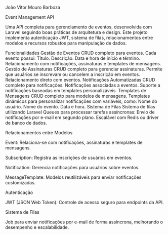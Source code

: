 João Vitor Mouro Barboza

Event Management API

Uma API completa para gerenciamento de eventos, desenvolvida com Laravel seguindo boas práticas de arquitetura e design. Este projeto implementa autenticação JWT, sistema de filas, relacionamentos entre modelos e recursos robustos para manipulação de dados.

Funcionalidades
Gestão de Eventos
CRUD completo para eventos.
Cada evento possui:
Título.
Descrição.
Data e hora de início e término.
Relacionamento com notificações, assinaturas e templates de mensagens.
Gestão de Assinaturas
CRUD completo para gerenciar assinaturas.
Permite que usuários se inscrevam ou cancelem a inscrição em eventos.
Relacionamento direto com eventos.
Notificações Automatizadas
CRUD completo para notificações.
Notificações associadas a eventos.
Suporte a notificações baseadas em templates personalizáveis.
Templates de Mensagens
CRUD completo para modelos de mensagens.
Templates dinâmicos para personalizar notificações com variáveis, como:
Nome do usuário.
Nome do evento.
Data e hora.
Sistema de Filas
Sistema de filas utilizando Laravel Queues para processar tarefas assíncronas:
Envio de notificações por e-mail em segundo plano.
Escalável com Redis ou driver de banco de dados.



Relacionamentos entre Modelos

Event: Relaciona-se com notificações, assinaturas e templates de mensagens.

Subscription: Registra as inscrições de usuários em eventos.

Notification: Gerencia notificações para usuários sobre eventos.

MessageTemplate: Modelos reutilizáveis para enviar notificações customizadas.

Autenticação

JWT (JSON Web Token): Controle de acesso seguro para endpoints da API.

Sistema de Filas

Job para enviar notificações por e-mail de forma assíncrona, melhorando o desempenho e escalabilidade.
